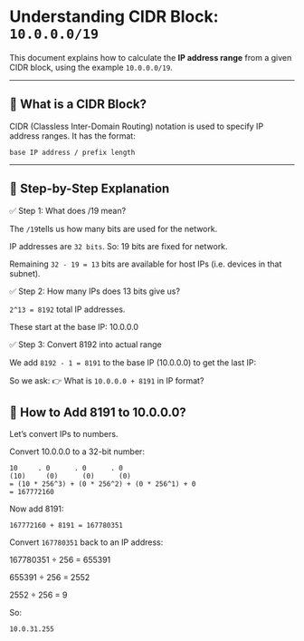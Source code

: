 # Understanding CIDR Block: `10.0.0.0/19`

This document explains how to calculate the **IP address range** from a given CIDR block, using the example `10.0.0.0/19`.

---

## 🧠 What is a CIDR Block?

CIDR (Classless Inter-Domain Routing) notation is used to specify IP address ranges. It has the format: 

```
base IP address / prefix length 
```
---
## 🔢 Step-by-Step Explanation

✅ Step 1: What does /19 mean?

The `/19`tells us how many bits are used for the network.

IP addresses are `32 bits`. So: 19 bits are fixed for network.

Remaining `32 - 19 = 13` bits are available for host IPs (i.e. devices in that subnet).

✅ Step 2: How many IPs does 13 bits give us?

`2^13 = 8192` total IP addresses.

These start at the base IP: 10.0.0.0

✅ Step 3: Convert 8192 into actual range

We add `8192 - 1 = 8191` to the base IP (10.0.0.0) to get the last IP:

So we ask:
👉 What is `10.0.0.0 + 8191` in IP format?

## 🧠 How to Add 8191 to 10.0.0.0?
Let’s convert IPs to numbers.

Convert 10.0.0.0 to a 32-bit number:
```
10     . 0      . 0      . 0
(10)     (0)      (0)      (0)
= (10 * 256^3) + (0 * 256^2) + (0 * 256^1) + 0
= 167772160
```
Now add 8191:
```
167772160 + 8191 = 167780351
```
Convert `167780351` back to an IP address:

167780351 ÷ 256 = 655391

655391 ÷ 256 = 2552

2552 ÷ 256 = 9

So:
```
10.0.31.255
```


